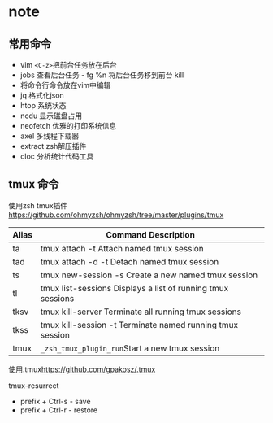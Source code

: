 # note

## 常用命令
- vim `<C-z>`把前台任务放在后台
- jobs 查看后台任务 - fg %n 将后台任务移到前台 kill
- <C-x><C-e> 将命令行命令放在vim中编辑
- jq 格式化json
- htop 系统状态
- ncdu 显示磁盘占用
- neofetch 优雅的打印系统信息
- axel 多线程下载器
- extract zsh解压插件
- cloc 分析统计代码工具

## tmux 命令
使用zsh tmux插件<https://github.com/ohmyzsh/ohmyzsh/tree/master/plugins/tmux>

| Alias	| Command Description |
| -----	|  ------------------- |
| ta	| tmux attach -t Attach  named tmux session|
| tad	| tmux attach -d -t Detach named tmux session |
| ts	| tmux new-session -s Create a new named tmux session |
| tl	| tmux list-sessions Displays a list of running tmux sessions |
| tksv	| tmux kill-server Terminate all running tmux sessions |
| tkss	| tmux kill-session -t Terminate named running tmux session |
| tmux	| `_zsh_tmux_plugin_run`Start a new tmux session |

使用.tmux<https://github.com/gpakosz/.tmux>

tmux-resurrect
- prefix + Ctrl-s - save
- prefix + Ctrl-r - restore
